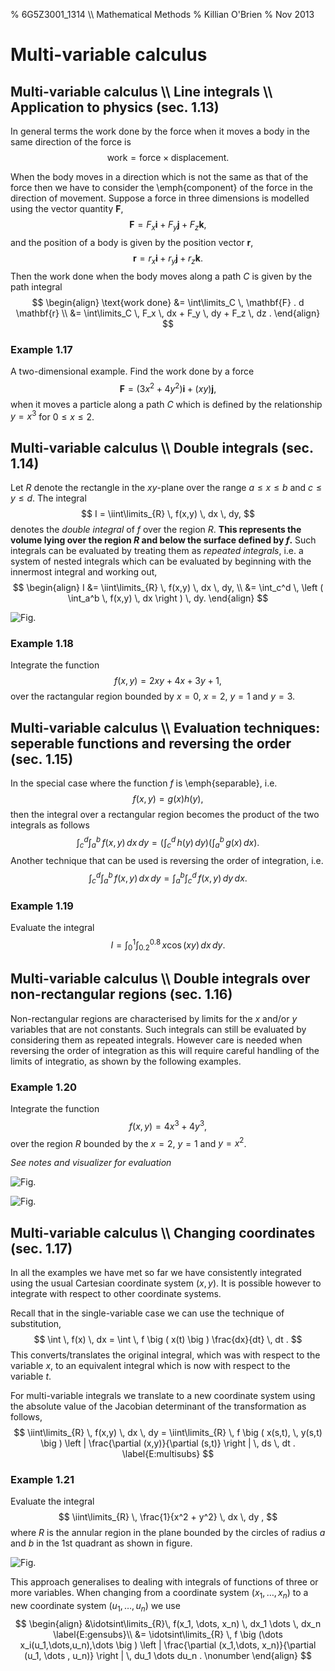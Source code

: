 % 6G5Z3001_1314 \\\\ Mathematical Methods
% Killian O'Brien
% Nov 2013
$\newcommand{\pderiv}[2]{\frac{\partial #1}{\partial #2}}
\newcommand{\ppderiv}[2]{\frac{\partial^2 #1}{\partial #2}}$

# Multi-variable calculus

## Multi-variable calculus \\\\ Line integrals \\\\ Application to physics (sec. 1.13)

In general terms the work done by the force when it moves a body in the same direction of the force is
$$
\text{work} = \text{force} \times \text{displacement} .
$$

When the body moves in a direction which is not the same as that of the force then we have to consider the \emph{component} of the force in the direction of movement. Suppose a force in three dimensions is modelled using the vector quantity $\mathbf{F}$,
$$
\mathbf{F} = F_x \mathbf{i} + F_y \mathbf{j} + F_z \mathbf{k},
$$
and the position of a body is given by the position vector $\mathbf{r}$,
$$
\mathbf{r} =  r_x \mathbf{i} + r_y \mathbf{j} + r_z \mathbf{k}.
$$
Then the work done when the body moves along a path $C$ is given by the path integral
$$
\begin{align}
\text{work done} &= \int\limits_C \, \mathbf{F} . d \mathbf{r} \\
&= \int\limits_C \, F_x \, dx + F_y \, dy + F_z \, dz .
\end{align}
$$

### Example 1.17

A two-dimensional example. Find the work done by a force 
$$
\mathbf{F} = (3x^2 + 4y^2 ) \mathbf{i} + (xy) \mathbf{j},
$$
when it moves a particle along a path $C$ which is defined by the relationship $y=x^3$ for $0 \leq x \leq 2$.

<div class="compute"><script type="text/x-sage">
var('x,y')

Fx=3*x^2 + 4*y^2
Fy=x*y

integrand=Fx.subs(y=x^3) + 3*x^2*Fy.subs(y=x^3)

show(integrand)

integrate(integrand,x,0,2)
</script></div>

## Multi-variable calculus \\\\ Double integrals (sec. 1.14)

Let $R$ denote the rectangle in the $xy$-plane over the range $a \leq x \leq b$ and $c \leq y \leq d$. The integral
$$
I = \iint\limits_{R} \, f(x,y) \, dx \, dy,
$$
denotes the *double integral* of $f$ over the region $R$. **This represents the volume lying over the region $R$ and below the surface defined by $f$.** Such integrals can be evaluated by treating them as *repeated integrals*, i.e. a system of nested integrals which can be evaluated by beginning with the innermost integral and working out,
$$
\begin{align}
I &= \iint\limits_{R} \, f(x,y) \, dx \, dy, \\
&= \int_c^d \, \left ( \int_a^b \, f(x,y) \, dx \right ) \, dy.
\end{align}
$$

![Fig.](int-over-rect.png)

### Example 1.18

Integrate the function 
$$
f(x,y) = 2xy + 4x + 3y + 1,
$$
over the ractangular region bounded by $x=0$, $x=2$, $y=1$ and $y=3$. 

<div class="compute"><script type="text/x-sage">
var('x,y')

integrand=2*x*y + 4*x + 3*y + 1

integrand.integrate(x,0,2)
</script></div>

## Multi-variable calculus \\\\ Evaluation techniques: seperable functions and reversing the order (sec. 1.15)

In the special case where the function $f$ is \emph{separable}, i.e.
$$
f(x,y) = g(x) h(y),
$$
then the integral over a rectangular region becomes the product of the two integrals as follows
$$
\int_c^d \int_a^b \, f(x,y) \, dx \, dy 
= \left ( \int_c^d \, h(y) \, dy \right ) \left ( \int_a^b \, g(x) \, dx \right ) .
$$
Another technique that can be used is reversing the order of integration, i.e.
$$
\int_c^d \int_a^b \, f(x,y) \, dx \, dy 
= \int_a^b \int_c^d \, f(x,y)  \, dy \, dx .
$$

### Example 1.19

Evaluate the integral 
$$
I = \int_0^1 \int_{0.2}^{0.8} \, x \cos(xy) \, dx \, dy .
$$

<div class="compute"><script type="text/x-sage">
var('x,y')

integrand=x*cos(x*y)

integrand.integrate(x,0.2,0.8)
</script></div>

## Multi-variable calculus \\\\ Double integrals over non-rectangular regions (sec. 1.16)

Non-rectangular regions are characterised by limits for the $x$ and/or $y$ variables that are not constants. Such integrals can still be evaluated by considering them as repeated integrals. However care is needed when reversing the order of integration as this will require careful handling of the limits of integratio, as shown by the following examples. 

### Example 1.20

Integrate the function 
$$
f(x,y) = 4x^3 + 4y^3, 
$$
over the region $R$ bounded by the $x=2$, $y=1$ and $y=x^2$. 

*See notes and visualizer for evaluation*

![Fig.](int-horiz-strip.png)

![Fig.](int-vert-strip.png)

## Multi-variable calculus \\\\ Changing coordinates (sec. 1.17)

In all the examples we have met so far we have consistently integrated using the usual Cartesian coordinate system $(x,y)$. It is possible however to integrate with respect to other coordinate systems. 

Recall that in the single-variable case we can use the technique of substitution,
$$
\int \, f(x) \, dx = \int \, f \big ( x(t) \big ) \frac{dx}{dt} \, dt .
$$
This converts/translates the original integral, which was with respect to the variable $x$, to an equivalent integral which is now with respect to the variable $t$.

For multi-variable integrals we translate to a new coordinate system using the absolute value of the Jacobian determinant of the transformation as follows,
$$
\iint\limits_{R} \, f(x,y) \, dx \, dy 
= \iint\limits_{R} \, f \big ( x(s,t), \, y(s,t) \big ) \left | \frac{\partial (x,y)}{\partial (s,t)} \right | \, ds \, dt . \label{E:multisubs}
$$

### Example 1.21

Evaluate the integral 
$$
\iint\limits_{R} \, \frac{1}{x^2 + y^2} \, dx \, dy ,
$$
where $R$ is the annular region in the plane bounded by the circles of radius $a$ and $b$ in the 1st quadrant as shown in figure.

![Fig.](int-annular.png)

This approach generalises to dealing with integrals of functions of three or more variables. When changing from a coordinate system $(x_1, \dots, x_n)$ to a new coordinate system $(u_1, \dots , u_n)$ we use
$$
\begin{align}
&\idotsint\limits_{R}\, f(x_1, \dots, x_n) \, dx_1  \dots  \, dx_n \label{E:gensubs}\\
&= \idotsint\limits_{R} \, f \big (\dots x_i(u_1,\dots,u_n),\dots \big ) \left | \frac{\partial (x_1,\dots, x_n)}{\partial (u_1, \dots , u_n)} \right | \, du_1  \dots du_n . \nonumber
\end{align}
$$



 
 <!--- 
 <div class="compute"><script type="text/x-sage"><div class="compute"><script type="text/x-sage">
@interact
def tline(ep=slider(0.0001,4,0.1,0)):
          p=plot(sin(x), (x, 0, 2*pi));
          a=pi/2;
          u=a+ep;
          slope=(sin(u)-sin(a))/(u-a);
          q=plot(slope*(x-pi/2)+sin(pi/2), (x,0,2*pi), color='red');
          (p+q).show();
</script></div> </script></div> 


[`cloud.sagemath.com`](https://cloud.sagemath.com).
 --->
